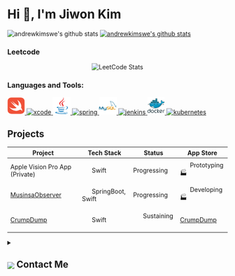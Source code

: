 # Hi 👋, I'm Jiwon Kim

![andrewkimswe's github stats](https://github-readme-stats.vercel.app/api?username=andrewkimswe&show_icons=true)
[![andrewkimswe's github stats](https://github-readme-stats.vercel.app/api/top-langs/?username=andrewkimswe&show_icons=true&hide_border=true&title_color=004386&icon_color=004386&layout=compact)](https://github.com/andrewkimswe)

### Leetcode
<div align="center">
  <img src="https://leetcode.card.workers.dev/andrewkimswe?theme=auto&font=baloo&extension=null" alt="LeetCode Stats">
</div>

<h3 align="left">Languages and Tools:</h3>
<p align="left">
  <a href="https://developer.apple.com/swift/" target="_blank" rel="noreferrer"> <img src="https://raw.githubusercontent.com/devicons/devicon/master/icons/swift/swift-original.svg" alt="swift" width="40" height="40"/> </a>
  <a href="https://developer.apple.com/xcode/" target="_blank" rel="noreferrer"> <img src="https://img.icons8.com/color/452/xcode.png" alt="xcode" width="40" height="40"/> </a>
  <a href="https://www.java.com" target="_blank" rel="noreferrer"> <img src="https://raw.githubusercontent.com/devicons/devicon/master/icons/java/java-original.svg" alt="java" width="40" height="40"/> </a>
  <a href="https://spring.io/" target="_blank" rel="noreferrer"> <img src="https://www.vectorlogo.zone/logos/springio/springio-icon.svg" alt="spring" width="40" height="40"/> </a>
  <a href="https://www.mysql.com/" target="_blank" rel="noreferrer"> <img src="https://raw.githubusercontent.com/devicons/devicon/master/icons/mysql/mysql-original-wordmark.svg" alt="mysql" width="40" height="40"/> </a>
  <a href="https://www.jenkins.io" target="_blank" rel="noreferrer"> <img src="https://www.vectorlogo.zone/logos/jenkins/jenkins-icon.svg" alt="jenkins" width="40" height="40"/> </a>
  <a href="https://www.docker.com/" target="_blank" rel="noreferrer"> <img src="https://raw.githubusercontent.com/devicons/devicon/master/icons/docker/docker-original-wordmark.svg" alt="docker" width="40" height="40"/> </a>
  <a href="https://kubernetes.io" target="_blank" rel="noreferrer"> <img src="https://www.vectorlogo.zone/logos/kubernetes/kubernetes-icon.svg" alt="kubernetes" width="40" height="40"/> </a>
</p>

## Projects

|Project|Tech Stack|Status|App Store|
| --------------------------------------- | ------------------------------------- | ------------------------------------- | ------------------------------------- |
| Apple Vision Pro App (Private) &nbsp; &nbsp; &nbsp; | &nbsp; &nbsp; &nbsp; Swift &nbsp; &nbsp; &nbsp; | &nbsp; &nbsp; &nbsp; Progressing &nbsp; &nbsp; &nbsp; | &nbsp; &nbsp; &nbsp; Prototyping 🏭 &nbsp; &nbsp; &nbsp; |
|[MusinsaObserver](https://github.com/MusinsaObserver) &nbsp; &nbsp; &nbsp; | &nbsp; &nbsp; &nbsp; SpringBoot, Swift &nbsp; &nbsp; &nbsp; | &nbsp; &nbsp; &nbsp; Progressing &nbsp; &nbsp; &nbsp; | &nbsp; &nbsp; &nbsp; Developing 🏭 &nbsp; &nbsp; &nbsp; |
|[CrumpDump](https://github.com/AppleFoundationProgram)| &nbsp; &nbsp; &nbsp; Swift &nbsp; &nbsp; &nbsp; | &nbsp; &nbsp; &nbsp; Sustaining &nbsp; &nbsp; &nbsp; | &nbsp; &nbsp; &nbsp; [CrumpDump](https://apps.apple.com/kr/app/crumpdump/id6737130375) &nbsp; &nbsp; &nbsp; |

<details>
  <summary><h2> <img align="center" src="https://github.com/andrewkimswe/andrewkimswe/blob/main/icons/Contact.gif" width="37"/> Contact Me</h2></summary>
  <p><i>You can reach out to me via:</i></p>
  <p>
    📫 <strong>andrewkimswe@gmail.com</strong>
    <br>
    <a href="https://www.linkedin.com/in/jiwon-kim-867334285/" target="blank"><img align="center" src="https://raw.githubusercontent.com/rahuldkjain/github-profile-readme-generator/master/src/images/icons/Social/linked-in-alt.svg" alt="jiwon kim" height="30" width="40" /></a>
    <a href="https://instagram.com/jiwon__nn" target="blank"><img align="center" src="https://raw.githubusercontent.com/rahuldkjain/github-profile-readme-generator/master/src/images/icons/Social/instagram.svg" alt="jiwon__nn" height="30" width="40" /></a>
  </p>
</details>
